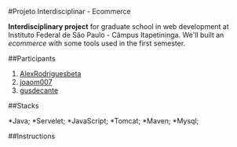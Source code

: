 #Projeto Interdisciplinar - Ecommerce

**Interdisciplinary project** for graduate school in web development at Instituto Federal de São Paulo - Câmpus Itapetininga. We'll built an *ecommerce* with some tools used in the first semester.

>

##Participants

1. [AlexRodriguesbeta](https://github.com/AlexRodriguesbeta)
2. [joaom007](https://github.com/joaom007)
3. [gusdecante](https://github.com/gusdecante)

>

##Stacks

*Java;
*Servelet;
*JavaScript;
*Tomcat;
*Maven;
*Mysql;

>

##Instructions

